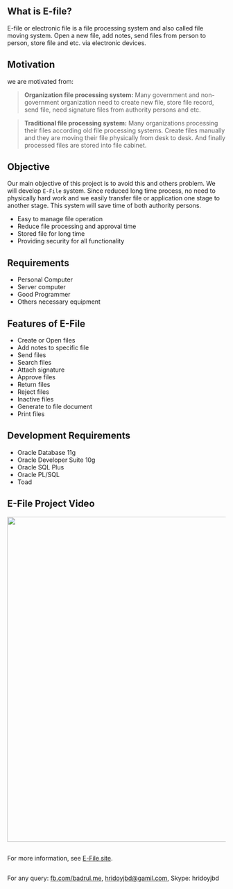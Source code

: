 ## What is E-file?
E-file or electronic file is a file processing system and also called file moving system. Open a new file, add notes, send files from person to person, store file and etc. via electronic devices.

## Motivation
we are motivated from:
>
>**Organization file processing system:** Many government and non-government organization need to create new file, store file record, send file, need signature files from authority persons and etc.

>**Traditional file processing system:** Many organizations processing their files according old file processing systems. Create files manually and they are moving their file physically from desk to desk. And finally processed files are stored into file cabinet.

## Objective
Our main objective of this project is to avoid this and others problem. We will develop `E-File` system. Since reduced long time process, no need to physically hard work and we easily transfer file or application one stage to another stage. This system will save time of both authority persons.

* Easy to manage file operation
* Reduce file processing and approval time
* Stored file for long time
* Providing security for all functionality

## Requirements 

* Personal Computer
* Server computer
* Good Programmer
* Others necessary equipment

## Features of E-File

* Create or Open files
* Add notes to specific file
* Send files
* Search files
* Attach signature
* Approve files
* Return files
* Reject files
* Inactive files
* Generate to file document
* Print files 

## Development Requirements

* Oracle Database 11g
* Oracle Developer Suite 10g
* Oracle SQL Plus
* Oracle PL/SQL
* Toad

## E-File Project Video

 <a href="https://youtu.be/Dn18dhwu1uA"> <img src="https://user-images.githubusercontent.com/15130238/50428186-4f240280-08df-11e9-89a9-ac04710d40e3.png" width="750" target="_blank"></a>

## 
For more information, see [E-File site](https://sites.google.com/view/e-file/home).

##
For any query: [fb.com/badrul.me](https://www.facebook.com/badrul.me), hridoyjbd@gamil.com, Skype: hridoyjbd

